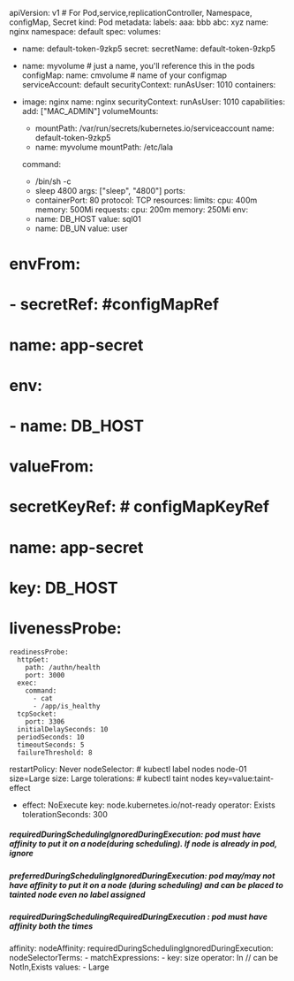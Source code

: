 apiVersion: v1 # For Pod,service,replicationController, Namespace, configMap, Secret
kind: Pod
metadata:
  labels:
    aaa: bbb
    abc: xyz
  name: nginx
  namespace: default
spec:
  volumes:
  - name: default-token-9zkp5
    secret:
      secretName: default-token-9zkp5
  - name: myvolume # just a name, you'll reference this in the pods
    configMap:
      name: cmvolume # name of your configmap      
  serviceAccount: default
  securityContext: 
    runAsUser: 1010 
  containers:
  - image: nginx
    name: nginx
    securityContext: 
      runAsUser: 1010
      capabilities:
        add: ["MAC_ADMIN"] 
    volumeMounts:
    - mountPath: /var/run/secrets/kubernetes.io/serviceaccount
      name: default-token-9zkp5
    - name: myvolume
      mountPath: /etc/lala
 
    command:
    - /bin/sh -c
    - sleep 4800
    args: ["sleep", "4800"]
    ports:
    - containerPort: 80
      protocol: TCP
    resources:
      limits:
        cpu: 400m
        memory: 500Mi
      requests:
        cpu: 200m
        memory: 250Mi
    env:
    - name: DB_HOST
      value: sql01
    - name: DB_UN
      value: user      
 #  envFrom:
 #    - secretRef: #configMapRef
 #        name: app-secret
 #  env:
 #    - name: DB_HOST
#       valueFrom:
#         secretKeyRef: # configMapKeyRef
#           name: app-secret
#           key: DB_HOST

  # livenessProbe:
    readinessProbe:
      httpGet:
        path: /authn/health
        port: 3000
      exec:
        command:
          - cat
          - /app/is_healthy
      tcpSocket:
        port: 3306
      initialDelaySeconds: 10
      periodSeconds: 10
      timeoutSeconds: 5
      failureThreshold: 8
      
  restartPolicy: Never
  nodeSelector:  # kubectl label nodes node-01 size=Large
    size: Large
  tolerations: # kubectl taint nodes <node-name> key=value:taint-effect
  - effect: NoExecute
    key: node.kubernetes.io/not-ready
    operator: Exists
    tolerationSeconds: 300
##### requiredDuringSchedulingIgnoredDuringExecution:  pod must have affinity to put it on a node(during scheduling). If node is already in pod, ignore
##### preferredDuringSchedulingIgnoredDuringExecution: pod may/may not have affinity to put it on a node (during scheduling) and can be placed to tainted node even no label assigned
##### requiredDuringSchedulingRequiredDuringExecution : pod must have affinity both the times    
  affinity:
    nodeAffinity:
      requiredDuringSchedulingIgnoredDuringExecution:
        nodeSelectorTerms:
        - matchExpressions:
          - key: size
            operator: In  // can be NotIn,Exists
            values:
            - Large       